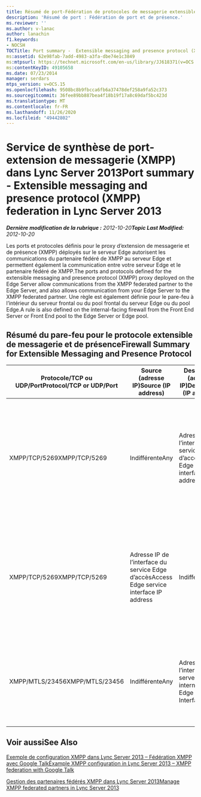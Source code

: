 ```yaml
---
title: Résumé de port-Fédération de protocoles de messagerie extensible et de présence
description: 'Résumé de port : Fédération de port et de présence.'
ms.reviewer: ''
ms.author: v-lanac
author: lanachin
f1.keywords:
- NOCSH
TOCTitle: Port summary -  Extensible messaging and presence protocol (XMPP) federation
ms:assetid: 62e98fab-7add-4983-a3fa-dbe74e1c3849
ms:mtpsurl: https://technet.microsoft.com/en-us/library/JJ618371(v=OCS.15)
ms:contentKeyID: 49105658
ms.date: 07/23/2014
manager: serdars
mtps_version: v=OCS.15
ms.openlocfilehash: 9508bc8b9fbcca6fb6a37478def258a9fa52c373
ms.sourcegitcommit: 36fee89bb887bea4f18b19f17a8c69daf5bc423d
ms.translationtype: MT
ms.contentlocale: fr-FR
ms.lasthandoff: 11/26/2020
ms.locfileid: "49442802"
---
```

# <a name="port-summary---extensible-messaging-and-presence-protocol-xmpp-federation-in-lync-server-2013"></a><span data-ttu-id="f6fc9-103">Service de synthèse de port-extension de messagerie (XMPP) dans Lync Server 2013</span><span class="sxs-lookup"><span data-stu-id="f6fc9-103">Port summary - Extensible messaging and presence protocol (XMPP) federation in Lync Server 2013</span></span>

<div data-xmlns="http://www.w3.org/1999/xhtml">

<div class="topic" data-xmlns="http://www.w3.org/1999/xhtml" data-msxsl="urn:schemas-microsoft-com:xslt" data-cs="https://msdn.microsoft.com/">

<div data-asp="https://msdn2.microsoft.com/asp">



</div>

<div id="mainSection">

<div id="mainBody"><span data-ttu-id="f6fc9-104">

<span> </span></span><span class="sxs-lookup"><span data-stu-id="f6fc9-104">

<span> </span></span></span>

<span data-ttu-id="f6fc9-105">_**Dernière modification de la rubrique :** 2012-10-20_</span><span class="sxs-lookup"><span data-stu-id="f6fc9-105">_**Topic Last Modified:** 2012-10-20_</span></span>

<span data-ttu-id="f6fc9-106">Les ports et protocoles définis pour le proxy d’extension de messagerie et de présence (XMPP) déployés sur le serveur Edge autorisent les communications du partenaire fédéré de XMPP au serveur Edge et permettent également la communication entre votre serveur Edge et le partenaire fédéré de XMPP.</span><span class="sxs-lookup"><span data-stu-id="f6fc9-106">The ports and protocols defined for the extensible messaging and presence protocol (XMPP) proxy deployed on the Edge Server allow communications from the XMPP federated partner to the Edge Server, and also allows communication from your Edge Server to the XMPP federated partner.</span></span> <span data-ttu-id="f6fc9-107">Une règle est également définie pour le pare-feu à l’intérieur du serveur frontal ou du pool frontal du serveur Edge ou du pool Edge.</span><span class="sxs-lookup"><span data-stu-id="f6fc9-107">A rule is also defined on the internal-facing firewall from the Front End Server or Front End pool to the Edge Server or Edge pool.</span></span>

<div>

## <a name="firewall-summary-for-extensible-messaging-and-presence-protocol"></a><span data-ttu-id="f6fc9-108">Résumé du pare-feu pour le protocole extensible de messagerie et de présence</span><span class="sxs-lookup"><span data-stu-id="f6fc9-108">Firewall Summary for Extensible Messaging and Presence Protocol</span></span>


<table>
<colgroup>
<col style="width: 25%" />
<col style="width: 25%" />
<col style="width: 25%" />
<col style="width: 25%" />
</colgroup>
<thead>
<tr class="header">
<th><span data-ttu-id="f6fc9-109">Protocole/TCP ou UDP/Port</span><span class="sxs-lookup"><span data-stu-id="f6fc9-109">Protocol/TCP or UDP/Port</span></span></th>
<th><span data-ttu-id="f6fc9-110">Source (adresse IP)</span><span class="sxs-lookup"><span data-stu-id="f6fc9-110">Source (IP address)</span></span></th>
<th><span data-ttu-id="f6fc9-111">Destination (adresse IP)</span><span class="sxs-lookup"><span data-stu-id="f6fc9-111">Destination (IP address)</span></span></th>
<th><span data-ttu-id="f6fc9-112">Commentaires</span><span class="sxs-lookup"><span data-stu-id="f6fc9-112">Comments</span></span></th>
</tr>
</thead>
<tbody>
<tr class="odd">
<td><p><span data-ttu-id="f6fc9-113">XMPP/TCP/5269</span><span class="sxs-lookup"><span data-stu-id="f6fc9-113">XMPP/TCP/5269</span></span></p></td>
<td><p><span data-ttu-id="f6fc9-114">Indifférente</span><span class="sxs-lookup"><span data-stu-id="f6fc9-114">Any</span></span></p></td>
<td><p><span data-ttu-id="f6fc9-115">Adresse IP de l’interface du service Edge d’accès</span><span class="sxs-lookup"><span data-stu-id="f6fc9-115">Access Edge service interface IP address</span></span></p></td>
<td><p><span data-ttu-id="f6fc9-116">Port de communication serveur à serveur standard pour XMPP.</span><span class="sxs-lookup"><span data-stu-id="f6fc9-116">Standard server-to-server communication port for XMPP.</span></span> <span data-ttu-id="f6fc9-117">Autorise la communication au proxy de serveur Edge XMPP auprès des partenaires XMPP fédérés</span><span class="sxs-lookup"><span data-stu-id="f6fc9-117">Allows communication to the Edge Server XMPP proxy from federated XMPP partners</span></span></p></td>
</tr>
<tr class="even">
<td><p><span data-ttu-id="f6fc9-118">XMPP/TCP/5269</span><span class="sxs-lookup"><span data-stu-id="f6fc9-118">XMPP/TCP/5269</span></span></p></td>
<td><p><span data-ttu-id="f6fc9-119">Adresse IP de l’interface du service Edge d’accès</span><span class="sxs-lookup"><span data-stu-id="f6fc9-119">Access Edge service interface IP address</span></span></p></td>
<td><p><span data-ttu-id="f6fc9-120">Indifférente</span><span class="sxs-lookup"><span data-stu-id="f6fc9-120">Any</span></span></p></td>
<td><p><span data-ttu-id="f6fc9-121">Port de communication serveur à serveur standard pour XMPP.</span><span class="sxs-lookup"><span data-stu-id="f6fc9-121">Standard server-to-server communication port for XMPP.</span></span> <span data-ttu-id="f6fc9-122">Autorise la communication du proxy de serveur Edge XMPP aux partenaires XMPP fédérés</span><span class="sxs-lookup"><span data-stu-id="f6fc9-122">Allows communication from the Edge Server XMPP proxy to federated XMPP partners</span></span></p></td>
</tr>
<tr class="odd">
<td><p><span data-ttu-id="f6fc9-123">XMPP/MTLS/23456</span><span class="sxs-lookup"><span data-stu-id="f6fc9-123">XMPP/MTLS/23456</span></span></p></td>
<td><p><span data-ttu-id="f6fc9-124">Indifférente</span><span class="sxs-lookup"><span data-stu-id="f6fc9-124">Any</span></span></p></td>
<td><p><span data-ttu-id="f6fc9-125">Adresse IP de l’interface du serveur Edge interne</span><span class="sxs-lookup"><span data-stu-id="f6fc9-125">Internal Edge Server Interface IP</span></span></p></td>
<td><p><span data-ttu-id="f6fc9-126">Trafic de XMPP interne provenant de la passerelle XMPP du serveur frontal ou du pool frontal sur le serveur Edge</span><span class="sxs-lookup"><span data-stu-id="f6fc9-126">Internal XMPP traffic from the XMPP Gateway on the Front End Server or Front End pool to the Edge Server</span></span></p></td>
</tr>
</tbody>
</table>


</div>

<div>

## <a name="see-also"></a><span data-ttu-id="f6fc9-127">Voir aussi</span><span class="sxs-lookup"><span data-stu-id="f6fc9-127">See Also</span></span>


[<span data-ttu-id="f6fc9-128">Exemple de configuration XMPP dans Lync Server 2013 – Fédération XMPP avec Google Talk</span><span class="sxs-lookup"><span data-stu-id="f6fc9-128">Example XMPP configuration in Lync Server 2013 – XMPP federation with Google Talk</span></span>](lync-server-2013-example-xmpp-configuration-–-xmpp-federation-with-google-talk.md)  


[<span data-ttu-id="f6fc9-129">Gestion des partenaires fédérés XMPP dans Lync Server 2013</span><span class="sxs-lookup"><span data-stu-id="f6fc9-129">Manage XMPP federated partners in Lync Server 2013</span></span>](lync-server-2013-manage-xmpp-federated-partners-for-your-organization.md)  
  

<span data-ttu-id="f6fc9-130"></div>

</div>

<span> </span>

</div>

</div>

</span><span class="sxs-lookup"><span data-stu-id="f6fc9-130"></div>

</div>

<span> </span>

</div>

</div>

</span></span></div>

